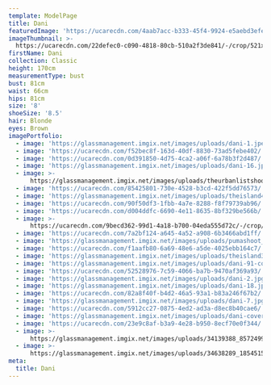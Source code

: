 ```yaml
---
template: ModelPage
title: Dani
featuredImage: 'https://ucarecdn.com/4aab7acc-b333-45f4-9924-e5aebd3efe37/'
imageThumbnail: >-
  https://ucarecdn.com/22defec0-c090-4818-80cb-510a2f3de841/-/crop/521x437/649,139/-/preview/
firstName: Dani
collection: Classic
height: 170cm
measurementType: bust
bust: 81cm
waist: 66cm
hips: 81cm
size: '8'
shoeSize: '8.5'
hair: Blonde
eyes: Brown
imagePortfolio:
  - image: 'https://glassmanagement.imgix.net/images/uploads/dani-1.jpeg'
  - image: 'https://ucarecdn.com/f52bec8f-163d-40df-8830-73ad5febe402/'
  - image: 'https://ucarecdn.com/0d391850-4d75-4ca2-a06f-6a78b3f2d487/'
  - image: 'https://glassmanagement.imgix.net/images/uploads/dani-16.jpg'
  - image: >-
      https://glassmanagement.imgix.net/images/uploads/theurbanlistshoot_preview.jpg
  - image: 'https://ucarecdn.com/85425801-730e-4528-b3cd-422f5dd76573/'
  - image: 'https://glassmanagement.imgix.net/images/uploads/theisland4_preview.jpg'
  - image: 'https://ucarecdn.com/90f50df3-1fbb-4a7e-8288-f8f79739ab96/'
  - image: 'https://ucarecdn.com/d004ddfc-6690-4e11-8635-8bf329be566b/'
  - image: >-
      https://ucarecdn.com/9becd362-99d1-4a18-b700-04eda555d72c/-/crop/568x370/621,141/-/preview/
  - image: 'https://ucarecdn.com/7a2bf124-a645-4a52-a908-6b3466abd1ff/'
  - image: 'https://glassmanagement.imgix.net/images/uploads/pumashoot_preview.png'
  - image: 'https://ucarecdn.com/f1aafb80-6a69-48e6-a5de-4025ebb164c7/'
  - image: 'https://glassmanagement.imgix.net/images/uploads/theisland3_preview.jpg'
  - image: 'https://glassmanagement.imgix.net/images/uploads/dani-91-copy.jpeg'
  - image: 'https://ucarecdn.com/52528976-7c59-4066-ba7b-9470af369a93/'
  - image: 'https://glassmanagement.imgix.net/images/uploads/dani-2.jpg'
  - image: 'https://glassmanagement.imgix.net/images/uploads/dani-18.jpg'
  - image: 'https://ucarecdn.com/82a8f40f-b4d2-46a5-93a1-b83a246f67b2/'
  - image: 'https://glassmanagement.imgix.net/images/uploads/dani-7.jpg'
  - image: 'https://ucarecdn.com/5912cc27-0875-4ed2-ad3a-d8ec8b40cae6/'
  - image: 'https://glassmanagement.imgix.net/images/uploads/dani-cover.jpg'
  - image: 'https://ucarecdn.com/23e9c8af-b3a9-4e28-b950-8ecf70e0f344/'
  - image: >-
      https://glassmanagement.imgix.net/images/uploads/34139388_857249987818049_7806772508442492928_n.jpg
  - image: >-
      https://glassmanagement.imgix.net/images/uploads/34638289_1854515731272493_2153196723302825984_n.jpg
meta:
  title: Dani
---
```



